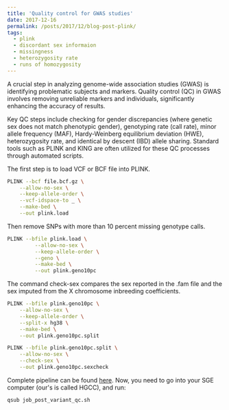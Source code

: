 ```yaml
---
title: 'Quality control for GWAS studies'
date: 2017-12-16
permalink: /posts/2017/12/blog-post-plink/
tags:
  - plink
  - discordant sex informaion
  - missingness
  - heterozygosity rate
  - runs of homozygosity
---
```

A crucial step in analyzing genome-wide association studies (GWAS) is identifying problematic subjects and markers. Quality control (QC) in GWAS involves removing unreliable markers and individuals, significantly enhancing the accuracy of results.  

Key QC steps include checking for gender discrepancies (where genetic sex does not match phenotypic gender), genotyping rate (call rate), minor allele frequency (MAF), Hardy-Weinberg equilibrium deviation (HWE), heterozygosity rate, and identical by descent (IBD) allele sharing. Standard tools such as PLINK and KING are often utilized for these QC processes through automated scripts.  

The first step is to load VCF or BCF file into PLINK.
```bash
PLINK --bcf file.bcf.gz \
	--allow-no-sex \
	--keep-allele-order \
	--vcf-idspace-to _ \
	--make-bed \
	--out plink.load
```
Then remove SNPs with more than 10 percent missing genotype calls.
```bash
PLINK --bfile plink.load \
         --allow-no-sex \
         --keep-allele-order \
         --geno \
         --make-bed \
         --out plink.geno10pc
```
The command check-sex compares the sex reported in the .fam file and the sex imputed from the X chromosome inbreeding coefficients.
```bash
PLINK --bfile plink.geno10pc \
	--allow-no-sex \
	--keep-allele-order \
	--split-x hg38 \
	--make-bed \
	--out plink.geno10pc.split

PLINK --bfile plink.geno10pc.split \
	--allow-no-sex \
	--check-sex \
	--out plink.geno10pc.sexcheck

```
Complete pipeline can be found [here](https://bitbucket.org/adinasarapu/clustercomputing/src/80fe2e327b605d134454fe99c9cf272d7271b0aa/job_post_variant_qc.sh).
Now, you need to go into your SGE computer (our's is called HGCC), and run:
```
qsub job_post_variant_qc.sh
```
